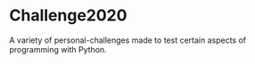# Challenge2020
A variety of personal-challenges made to test certain aspects of programming with Python.
